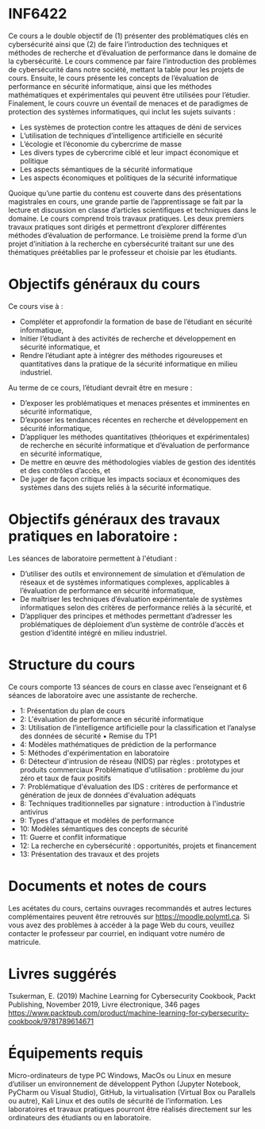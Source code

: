 # INF6422
Ce cours a le double objectif de (1) présenter des problématiques clés en cybersécurité ainsi que (2) de faire l’introduction des techniques et méthodes de recherche et d’évaluation de performance dans le domaine de la cybersécurité. 
Le cours commence par faire l’introduction des problèmes de cybersécurité dans notre société, mettant la table pour les projets de cours. Ensuite, le cours présente les concepts de l’évaluation de performance en sécurité informatique, ainsi que les méthodes mathématiques et expérimentales qui peuvent être utilisées pour l’étudier. Finalement, le cours couvre un éventail de menaces et de paradigmes de protection des systèmes informatiques, qui inclut les sujets suivants : 
 - Les systèmes de protection contre les attaques de déni de services 
 - L’utilisation de techniques d’intelligence artificielle en sécurité 
 - L’écologie et l’économie du cybercrime de masse 
 - Les divers types de cybercrime ciblé et leur impact économique et politique 
 - Les aspects sémantiques de la sécurité informatique 
 - Les aspects économiques et politiques de la sécurité informatique 

Quoique qu’une partie du contenu est couverte dans des présentations magistrales en cours, une grande partie de l’apprentissage se fait par la lecture et discussion en classe d’articles scientifiques et techniques dans le domaine. 
Le cours comprend trois travaux pratiques. Les deux premiers travaux pratiques sont dirigés et permettront d’explorer différentes méthodes d’évaluation de performance. Le troisième prend la forme d’un projet d’initiation à la recherche en cybersécurité traitant sur une des thématiques préétablies par le professeur et choisie par les étudiants.

# Objectifs généraux du cours
Ce cours vise à : 
 - Compléter et approfondir la formation de base de l’étudiant en sécurité informatique, 
 - Initier l’étudiant à des activités de recherche et développement en sécurité informatique, et 
 - Rendre l’étudiant apte à intégrer des méthodes rigoureuses et quantitatives dans la pratique de la sécurité informatique en milieu industriel. 

Au terme de ce cours, l’étudiant devrait être en mesure : 
 - D’exposer les problématiques et menaces présentes et imminentes en sécurité informatique, 
 - D’exposer les tendances récentes en recherche et développement en sécurité informatique, 
 - D’appliquer les méthodes quantitatives (théoriques et expérimentales) de recherche en sécurité informatique et d’évaluation de performance en sécurité informatique, 
 - De mettre en œuvre des méthodologies viables de gestion des identités et des contrôles d’accès, et 
 - De juger de façon critique les impacts sociaux et économiques des systèmes dans des sujets reliés à la sécurité informatique. 	 

# Objectifs généraux des travaux pratiques en laboratoire : 
Les séances de laboratoire permettent à l'étudiant : 
 - D’utiliser des outils et environnement de simulation et d’émulation de réseaux et de systèmes informatiques complexes, applicables à l’évaluation de performance en sécurité informatique, 
 - De maîtriser les techniques d’évaluation expérimentale de systèmes informatiques selon des critères de performance reliés à la sécurité, et 
 - D’appliquer des principes et méthodes permettant d’adresser les problématiques de déploiement d’un système de contrôle d’accès et gestion d’identité intégré en milieu industriel. 

# Structure du cours
Ce cours comporte 13 séances de cours en classe avec l’enseignant et 6 séances de laboratoire avec une assistante de recherche.

- 1: Présentation du plan de cours
- 2:	L'évaluation de performance en sécurité informatique
- 3:	Utilisation de l’intelligence artificielle pour la classification et l’analyse des données de sécurité 	•	Remise du TP1 
- 4:	Modèles mathématiques de prédiction de la performance
- 5:	Méthodes d'expérimentation en laboratoire
- 6:	Détecteur d'intrusion de réseau (NIDS) par règles : prototypes et produits commerciaux Problématique d'utilisation : problème du jour zéro et taux de faux positifs
- 7:	Problématique d'évaluation des IDS : critères de performance et génération de jeux de données d'évaluation adéquats
- 8:	Techniques traditionnelles par signature : introduction à l'industrie antivirus
- 9:	Types d'attaque et modèles de performance
- 10:	Modèles sémantiques des concepts de sécurité
- 11:	Guerre et conflit informatique
- 12:	La recherche en cybersécurité : opportunités, projets et financement	
- 13:	Présentation des travaux et des projets

# Documents et notes de cours 
Les acétates du cours, certains ouvrages recommandés et autres lectures complémentaires peuvent être retrouvés sur https://moodle.polymtl.ca. Si vous avez des problèmes à accéder à la page Web du cours, veuillez contacter le professeur par courriel, en indiquant votre numéro de matricule. 

# Livres suggérés
Tsukerman, E. (2019) Machine Learning for Cybersecurity Cookbook, Packt Publishing, November 2019, Livre électronique, 346 pages https://www.packtpub.com/product/machine-learning-for-cybersecurity-cookbook/9781789614671 

# Équipements requis
Micro-ordinateurs de type PC Windows, MacOs ou Linux en mesure d’utiliser un environnement de développent Python (Jupyter Notebook, PyCharm ou Visual Studio), GitHub, la virtualisation (Virtual Box ou Parallels ou autre), Kali Linux et des outils de sécurité de l’information.  Les laboratoires et travaux pratiques pourront être réalisés directement sur les ordinateurs des étudiants ou en laboratoire.
